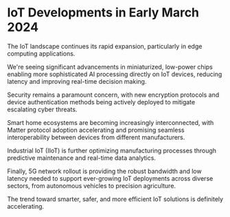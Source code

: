# IoT Developments in Early March 2024

The IoT landscape continues its rapid expansion, particularly in edge computing applications.

We're seeing significant advancements in miniaturized, low-power chips enabling more sophisticated AI processing directly on IoT devices, reducing latency and improving real-time decision making.

Security remains a paramount concern, with new encryption protocols and device authentication methods being actively deployed to mitigate escalating cyber threats.

Smart home ecosystems are becoming increasingly interconnected, with Matter protocol adoption accelerating and promising seamless interoperability between devices from different manufacturers.

Industrial IoT (IIoT) is further optimizing manufacturing processes through predictive maintenance and real-time data analytics.

Finally, 5G network rollout is providing the robust bandwidth and low latency needed to support ever-growing IoT deployments across diverse sectors, from autonomous vehicles to precision agriculture.

The trend toward smarter, safer, and more efficient IoT solutions is definitely accelerating.
